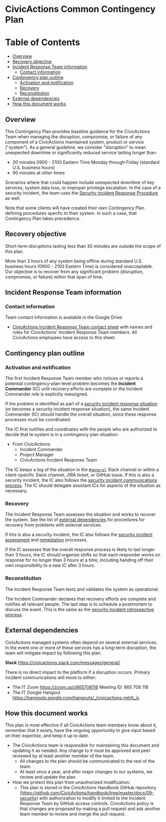 # CivicActions Common Contingency Plan

Table of Contents
=================

* [Overview](#overview)
* [Recovery objective](#recovery-objective)
* [Incident Response Team information](#incident-response-team-information)
   * [Contact information](#contact-information)
* [Contingency plan outline](#contingency-plan-outline)
   * [Activation and notification](#activation-and-notification)
   * [Recovery](#recovery)
   * [Reconstitution](#reconstitution)
* [External dependencies](#external-dependencies)
* [How this document works](#how-this-document-works)

## Overview

This Contingency Plan provides baseline guidance for the CivicActions Team when managing the disruption, compromise, or failure of any component of a CivicActions maintained system, product or service ("system"). As a general guideline, we consider "disruption" to mean unexpected downtime or significantly reduced service lasting longer than:
* 30 minutes 0900 - 2100 Eastern Time Monday through Friday (standard U.S. business hours)
* 90 minutes at other times

Scenarios where that could happen include unexpected downtime of key services, system data loss, or improper privilege escalation. In the case of a security incident, the team uses the [Security Incident Response Procedure](incident-response-plan.md) as well.

Note that some clients will have created their own Contingency Plan defining procedures specfic to their system. In such a case, that Contingency Plan takes precedence.

## Recovery objective

Short-term disruptions lasting less than 30 minutes are outside the scope of this plan.

More than 3 hours of any system being offline during standard U.S. business hours (0900 - 2100 Eastern Time) is considered unacceptable. Our objective is to recover from any significant problem (disruption, compromise, or failure) within that span of time.

## Incident Response Team information

### Contact information

Team contact information is available in the Google Drive:

* [CivicActions Incident Response Team contact sheet](https://drive.google.com/open?id=1P9TePYm2Gkly8EjxCzA2EmlTjUIBypE7-CbCZrRN1EA) with names and roles for CivicActions' Incident Response Team members. All CivicActions employees have access to this sheet.

## Contingency plan outline

### Activation and notification

The first Incident Response Team member who notices or reports a potential contingency-plan-level problem becomes the **Incident Commander** (IC) until recovery efforts are complete or the Incident Commander role is explicitly reassigned.

If the problem is identified as part of a [security incident response situation](incident-response-plan.md) (or becomes a security incident response situation), the same Incident Commander (IC) should handle the overall situation, since these response processes must be coordinated.

The IC first notifies and coordinates with the people who are authorized to decide that te system is in a contingency plan situation:

* From CivicActions:
   * Incident Commander
   * Project Manager
   * CivicActions Incident Response Team

The IC keeps a log of the situation in the [`#general`](https://civicactions.slack.com/messages/general/) Slack channel or within a client-specific Slack channel, JIRA ticket, or GitHub issue. If this is also a security incident, the IC also follows the [security incident communications process](incident-response-plan.md#initiate). The IC should delegate assistant ICs for aspects of the situation as necessary.

### Recovery

The Incident Response Team assesses the situation and works to recover the system. See the list of [external dependencies](#external-dependencies) for procedures for recovery from problems with external services.

If this is also a security incident, the IC also follows the [security incident assessment](incident-response-plan.md#initiate) and [remediation](incident-response-plan.md#remediate) processes.

If the IC assesses that the overall response process is likely to last longer than 3 hours, the IC should organize shifts so that each responder works on response for no longer than 3 hours at a time, including handing off their own responsibility to a new IC after 3 hours.

### Reconstitution

The Incident Response Team tests and validates the system as operational.

The Incident Commander declares that recovery efforts are complete and notifies all relevant people. The last step is to schedule a postmortem to discuss the event. This is the same as the [security incident retrospective process](incident-response-plan.md#retrospective).

## External dependencies

CivicActions managed systems often depend on several external services. In the event one or more of these services has a long-term disruption, the team will mitigate impact by following this plan. 

**Slack** <https://civicactions.slack.com/messages/general/>

There is no direct impact to the platform if a disruption occurs. Primary incident communications will move to either:
* The IT Zoom <https://zoom.us/j/865708118> Meeting ID: 865 708 118
* The IT Google Hangout <https://hangouts.google.com/hangouts/_/civicactions.net/it_is>

## How this document works

This plan is most effective if all CivicActions team members know about it, remember that it exists, have the ongoing opportunity to give input based on their expertise, and keep it up to date.

* The CivicActions team is responsible for maintaining this document and updating it as needed. Any change to it must be approved and peer reviewed by at least another member of the team.
   * All changes to the plan should be communicated to the rest of the team.
   * At least once a year, and after major changes to our systems, we review and update the plan.
* How we protect this plan from unauthorized modification:
   * This plan is stored in the CivicActions Handbook GitHub repository (<https://github.com/CivicActions/handbook/tree/master/docs/09-security>) with authorization to modify it limited to the Incident Response Team by GitHub access controls. CivicActions policy is that changes are proposed by making a pull request and ask another team member to review and merge the pull request.

